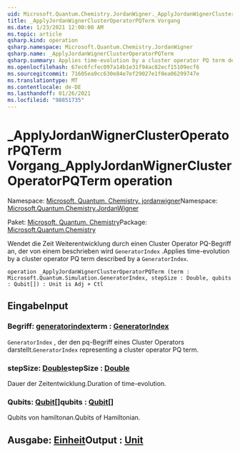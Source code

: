```yaml
---
uid: Microsoft.Quantum.Chemistry.JordanWigner._ApplyJordanWignerClusterOperatorPQTerm
title: _ApplyJordanWignerClusterOperatorPQTerm Vorgang
ms.date: 1/23/2021 12:00:00 AM
ms.topic: article
qsharp.kind: operation
qsharp.namespace: Microsoft.Quantum.Chemistry.JordanWigner
qsharp.name: _ApplyJordanWignerClusterOperatorPQTerm
qsharp.summary: Applies time-evolution by a cluster operator PQ term described by a `GeneratorIndex`.
ms.openlocfilehash: 67ec6fcfec097a14b1e31f94ac82ecf15109ecf6
ms.sourcegitcommit: 71605ea9cc630e84e7ef29027e1f0ea06299747e
ms.translationtype: MT
ms.contentlocale: de-DE
ms.lasthandoff: 01/26/2021
ms.locfileid: "98851735"
---
```

# <a name="_applyjordanwignerclusteroperatorpqterm-operation"></a><span data-ttu-id="b1034-102">_ApplyJordanWignerClusterOperatorPQTerm Vorgang</span><span class="sxs-lookup"><span data-stu-id="b1034-102">_ApplyJordanWignerClusterOperatorPQTerm operation</span></span>

<span data-ttu-id="b1034-103">Namespace: [Microsoft. Quantum. Chemistry. jordanwigner](xref:Microsoft.Quantum.Chemistry.JordanWigner)</span><span class="sxs-lookup"><span data-stu-id="b1034-103">Namespace: [Microsoft.Quantum.Chemistry.JordanWigner](xref:Microsoft.Quantum.Chemistry.JordanWigner)</span></span>

<span data-ttu-id="b1034-104">Paket: [Microsoft. Quantum. Chemistry](https://nuget.org/packages/Microsoft.Quantum.Chemistry)</span><span class="sxs-lookup"><span data-stu-id="b1034-104">Package: [Microsoft.Quantum.Chemistry](https://nuget.org/packages/Microsoft.Quantum.Chemistry)</span></span>


<span data-ttu-id="b1034-105">Wendet die Zeit Weiterentwicklung durch einen Cluster Operator PQ-Begriff an, der von einem beschrieben wird `GeneratorIndex` .</span><span class="sxs-lookup"><span data-stu-id="b1034-105">Applies time-evolution by a cluster operator PQ term described by a `GeneratorIndex`.</span></span>

```qsharp
operation _ApplyJordanWignerClusterOperatorPQTerm (term : Microsoft.Quantum.Simulation.GeneratorIndex, stepSize : Double, qubits : Qubit[]) : Unit is Adj + Ctl
```


## <a name="input"></a><span data-ttu-id="b1034-106">Eingabe</span><span class="sxs-lookup"><span data-stu-id="b1034-106">Input</span></span>

### <a name="term--generatorindex"></a><span data-ttu-id="b1034-107">Begriff: [generatorindex](xref:Microsoft.Quantum.Simulation.GeneratorIndex)</span><span class="sxs-lookup"><span data-stu-id="b1034-107">term : [GeneratorIndex](xref:Microsoft.Quantum.Simulation.GeneratorIndex)</span></span>

<span data-ttu-id="b1034-108">`GeneratorIndex` , der den pq-Begriff eines Cluster Operators darstellt.</span><span class="sxs-lookup"><span data-stu-id="b1034-108">`GeneratorIndex` representing a cluster operator PQ term.</span></span>


### <a name="stepsize--double"></a><span data-ttu-id="b1034-109">stepSize: [Double](xref:microsoft.quantum.lang-ref.double)</span><span class="sxs-lookup"><span data-stu-id="b1034-109">stepSize : [Double](xref:microsoft.quantum.lang-ref.double)</span></span>

<span data-ttu-id="b1034-110">Dauer der Zeitentwicklung.</span><span class="sxs-lookup"><span data-stu-id="b1034-110">Duration of time-evolution.</span></span>


### <a name="qubits--qubit"></a><span data-ttu-id="b1034-111">Qubits: [Qubit](xref:microsoft.quantum.lang-ref.qubit)[]</span><span class="sxs-lookup"><span data-stu-id="b1034-111">qubits : [Qubit](xref:microsoft.quantum.lang-ref.qubit)[]</span></span>

<span data-ttu-id="b1034-112">Qubits von hamiltonan.</span><span class="sxs-lookup"><span data-stu-id="b1034-112">Qubits of Hamiltonian.</span></span>



## <a name="output--unit"></a><span data-ttu-id="b1034-113">Ausgabe: [Einheit](xref:microsoft.quantum.lang-ref.unit)</span><span class="sxs-lookup"><span data-stu-id="b1034-113">Output : [Unit](xref:microsoft.quantum.lang-ref.unit)</span></span>

